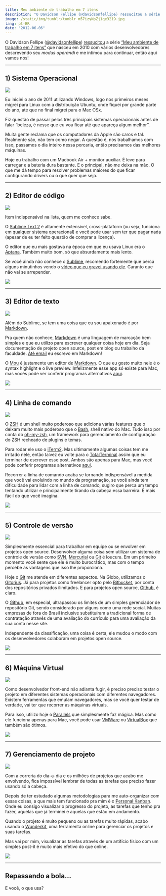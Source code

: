 ```yaml
---
title: Meu ambiente de trabalho em 7 itens
description: "O Davidson Fellipe (@davidsonfellipe) ressucitou a série “Meu ambiente de trabalho em 7 itens” que nasceu em 2010 com vários desenvolvedores descrevendo seu modus operandi e me intimou para continuar, então aqui vamos nós!"
image: /static/img/tumblr/tumblr_m57izyNpZj1qe3219.jpg
lang: pt-BR
date: "2012-06-06"
---
```


O Davidson Fellipe ([@davidsonfellipe](https://twitter.com/#!/davidsonfellipe)) [ressucitou](http://fellipe.com/blog/meu-ambiente-de-trabalho-em-7-itens/) a série [“Meu ambiente de trabalho em 7 itens”](https://www.google.com.br/search?q=Meu+ambiente+de+trabalho+em+7) que nasceu em 2010 com vários desenvolvedores descrevendo seu _modus operandi_ e me intimou para continuar, então aqui vamos nós!

<!-- more -->

---

## 1) Sistema Operacional

![](/static/img/tumblr/tumblr_m575ywGoIo1qe3219.jpg)

Eu iniciei o ano de 2011 utilizando Windows, logo nos primeiros meses migrei para Linux com a distribuição Ubuntu, onde fiquei por grande parte do ano, até que no final migrei para o Mac OSx.

Fiz questão de passar pelos três principais sistemas operacionais antes de falar “beleza, é nesse que eu vou ficar até que apareça algum melhor”.

Muita gente reclama que os computadores da Apple são caros e tal. Realmente são, não tem como negar. A questão é, nós trabalhamos com isso, passamos o dia inteiro nessa porcaria, então precisamos das melhores máquinas.

Hoje eu trabalho com um Macbook Air + monitor auxiliar. É leve para carregar e a bateria dura bastante. E o principal, não me deixa na mão. O que me dá tempo para resolver problemas maiores do que ficar configurando drivers ou o que quer que seja.

---

## 2) Editor de código

[![](/static/img/tumblr/tumblr_m575z6zAaM1qe3219.jpg)](http://www.sublimetext.com/2)

Item indispensável na lista, quem me conhece sabe.

O [Sublime Text 2](http://www.sublimetext.com/2) é altamente extensível, cross-plataform (ou seja, funciona em qualquer sistema operacional) e você pode usar sem ter que pagar nada (apesar de eu ter feito questão de comprar a licença).

O editor que eu mais gostava na época em que eu usava Linux era o [Aptana](http://www.aptana.com/). Também muito bom, só que absurdamente mais lento.

Se você ainda não conhece o [Sublime](http://www.sublimetext.com/2), recomendo fortemente que perca alguns minutinhos vendo o [vídeo que eu gravei usando ele](https://www.youtube.com/watch?v=Ms3Vsz7Jc3A). Garanto que não vai se arrepender.

![](/static/img/tumblr/tumblr_m573uyPZA71qe3219.png)

---

## 3) Editor de texto

[![](/static/img/tumblr/tumblr_m575zjXGf91qe3219.jpg)](http://mouapp.com/)

Além do Sublime, se tem uma coisa que eu sou apaixonado é por [Markdown](http://daringfireball.net/projects/markdown/).

Pra quem não conhece, [Markdown](http://daringfireball.net/projects/markdown/) é uma linguagem de marcação bem simples e que eu utilizo para escrever qualquer coisa hoje em dia. Seja documentação de projeto open source, post em blog ou trabalho da faculdade. [Até email](https://chrome.google.com/webstore/detail/elifhakcjgalahccnjkneoccemfahfoa) eu escrevo em Markdown!

O [Mou](http://mouapp.com/) é justamente um editor de [Markdown](http://daringfireball.net/projects/markdown/). O que eu gosto muito nele é o syntax highlight e o live preview. Infelizmente esse app só existe para Mac, mas vocês pode ver conferir programas alternativos [aqui](http://alternativeto.net/software/mou/).

![](/static/img/tumblr/tumblr_m573w0Z6rE1qe3219.png)

---

## 4) Linha de comando

![](/static/img/tumblr/tumblr_m5782qqfdR1qe3219.jpg)

O [ZSH](http://en.wikipedia.org/wiki/Z_shell) é um shell muito poderoso que adiciona várias features que o deixam muito mais poderoso que o [Bash](http://pt.wikipedia.org/wiki/Bash), shell nativo do Mac. Tudo isso por conta do [oh-my-zsh](https://github.com/robbyrussell/oh-my-zsh), um framework para gerenciamento de configuração do ZSH recheado de plugins e temas.

Para rodar ele uso o [iTerm2](http://www.iterm2.com/). Mas ultimamente algumas coisas tem me irritado nele, então talvez eu volte para o [TotalTerminal](http://totalterminal.binaryage.com/) assim que eu terminar de escrever esse post. Ambos são apenas para Mac, mas você pode conferir programas alternativos [aqui](http://alternativeto.net/software/iterm/).

Recorrer a linha de comando acaba se tornando indispensável a medida que você vai evoluindo no mundo da programação, se você ainda tem dificuldade para lidar com a linha de comando, sugiro que perca um tempo tentando utilizar e principalmente tirando da cabeça essa barreira. É mais fácil do que você imagina.

![](/static/img/tumblr/tumblr_m576reNW0B1qe3219.png)

---

## 5) Controle de versão

![](/static/img/tumblr/tumblr_m576t1A0H31qe3219.jpg)

Simplesmente essencial para trabalhar em equipe ou se envolver em projetos open source. Desenvolver alguma coisa sem utilizar um sistema de controle de versão como [SVN](http://subversion.tigris.org/), [Mercurial](http://mercurial.selenic.com/) ou [Git](http://git-scm.com/) é loucura. Em um primeiro momento você sente que ele é muito burocrático, mas com o tempo percebe as vantagens que isso lhe proporciona.

Hoje o [Git](http://git-scm.com/) me atende em diferentes aspectos. Na Globo, utilizamos o [Gitorius](http://gitorious.org/). Já para projetos como freelancer opto pelo [Bitbucket](https://bitbucket.org/), por conta dos repositórios privados ilimitados. E para projetos open source, [Github](http://github.com/), é claro.

O [Github](http://github.com/), em especial, ultrapassou os limites de um simples gerenciador de repositório Git, sendo considerado por alguns como uma rede social. Muitas empresas de fora do Brasil inclusive substituíram a tradicional forma de contratação através de uma avaliação do currículo para uma avaliação da sua conta nesse site.

Independente da classificação, uma coisa é certa, ele mudou o modo com os desenvolvedores colaboram em projetos open source.

![](/static/img/tumblr/tumblr_m5770fGez71qe3219.png)

---

## 6) Máquina Virtual

![](/static/img/tumblr/tumblr_m577d54Q551qe3219.jpg)

Como desenvolvedor front-end não adianta fugir, é preciso preciso testar o projeto em diferentes sistemas operacionais com diferentes navegadores. Existem ferramentas que emulam navegadores, mas se você quer testar de verdade, vai ter que recorrer as máquinas virtuais.

Para isso, utilizo hoje o [Parallels](http://www.parallels.com/) que simplesmente faz mágica. Mas como ele funciona apenas para Mac, você pode usar [VMWare](http://www.vmware.com/) ou [VirtualBox](https://www.virtualbox.org/) que também são ótimos.

![](/static/img/tumblr/tumblr_m57ej3FsSB1qe3219.png)

---

## 7) Gerenciamento de projeto

![](/static/img/tumblr/tumblr_m577xueOjK1qe3219.jpg)

Com a correria do dia-a-dia e os milhões de projetos que acabo me envolvendo, fica impossível lembrar de todas as tarefas que preciso fazer usando só a cabeça.

Depois de ter estudado algumas metodologias para me auto-organizar com essas coisas, a que mais tem funcionado pra mim é o [Personal Kanban](http://blog.bluesoft.com.br/personal-kanban-2/). Onde eu consigo visualizar o progresso do projeto, as tarefas que tenho pra fazer, aquelas que já terminei e aquelas que estão em andamento.

Quando o projeto é muito pequeno ou as tarefas muito rápidas, acabo usando o [Wunderkit](https://www.wunderkit.com/), uma ferramenta online para gerenciar os projetos e suas tarefas.

Mas vai por mim, visualizar as tarefas através de um artifício físico com um simples post-it é muito mais efetivo do que online.

![](/static/img/tumblr/tumblr_m577gcDDcf1qe3219.png)

---

## Repassando a bola…

E você, o que usa?
